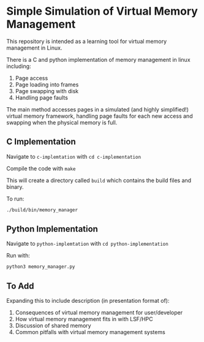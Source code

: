 
# Simple Simulation of Virtual Memory Management

This repository is intended as a learning tool for virtual memory management in Linux.

There is a C and python implementation of memory management in linux including:
1. Page access
2. Page loading into frames
3. Page swapping with disk
4. Handling page faults

The main method accesses pages in a simulated (and highly simplified!) virtual memory
framework, handling page faults for each new access and swapping when the physical memory
is full.

## C Implementation

Navigate to `c-implemtation` with `cd c-implementation`

Compile the code with `make`

This will create a directory called `build` which contains the build files and binary.

To run:

```bash
./build/bin/memory_manager
```

## Python Implementation

Navigate to `python-implemtation` with `cd python-implementation`

Run with:

```bash
python3 memory_manager.py
```

## To Add

Expanding this to include description (in presentation format of):

1. Consequences of virtual memory management for user/developer
2. How virtual memory management fits in with LSF/HPC
3. Discussion of shared memory
4. Common pitfalls with virtual memory management systems
